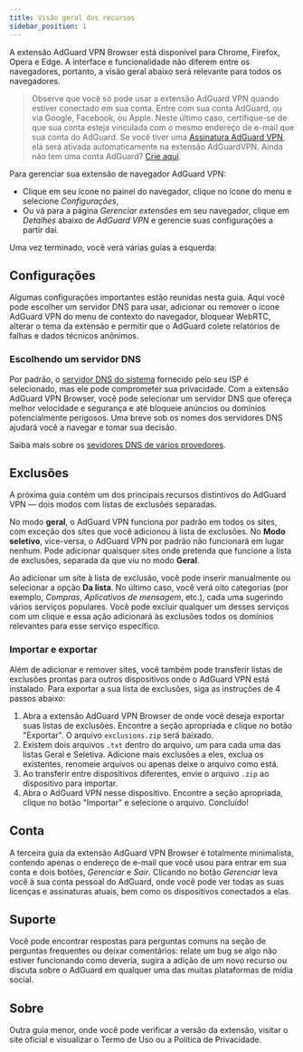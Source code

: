 ```yaml
---
title: Visão geral dos recursos
sidebar_position: 1
---
```


A extensão AdGuard VPN Browser está disponível para Chrome, Firefox, Opera e Edge. A interface e funcionalidade não diferem entre os navegadores, portanto, a visão geral abaixo será relevante para todos os navegadores.

> Observe que você só pode usar a extensão AdGuard VPN quando estiver conectado em sua conta. Entre com sua conta AdGuard, ou via Google, Facebook, ou Apple. Neste último caso, certifique-se de que sua conta esteja vinculada com o mesmo endereço de e-mail que sua conta do AdGuard. Se você tiver uma [Assinatura AdGuard VPN](/general/subscription.md), ela será ativada automaticamente na extensão AdGuardVPN. Ainda não tem uma conta AdGuard? [Crie aqui](https://auth.adguard.com/registration.html).

Para gerenciar sua extensão de navegador AdGuard VPN:

* Clique em seu ícone no painel do navegador, clique no ícone do menu e selecione *Configurações*,
* Ou vá para a página *Gerenciar extensões* em seu navegador, clique em *Detalhes* abaixo de *AdGuard VPN* e gerencie suas configurações a partir daí.

Uma vez terminado, você verá várias guias à esquerda:

## Configurações

Algumas configurações importantes estão reunidas nesta guia. Aqui você pode escolher um servidor DNS para usar, adicionar ou remover o ícone AdGuard VPN do menu de contexto do navegador, bloquear WebRTC, alterar o tema da extensão e permitir que o AdGuard colete relatórios de falhas e dados técnicos anônimos.

### Escolhendo um servidor DNS

Por padrão, o [servidor DNS do sistema](https://adguard-dns.io/kb/general/dns-filtering/#what-is-dns) fornecido pelo seu ISP é selecionado, mas ele pode comprometer sua privacidade. Com a extensão AdGuard VPN Browser, você pode selecionar um servidor DNS que ofereça melhor velocidade e segurança e até bloqueie anúncios ou domínios potencialmente perigosos. Uma breve sob os nomes dos servidores DNS ajudará você a navegar e tomar sua decisão.

Saiba mais sobre os [sevidores DNS de vários provedores](https://adguard-dns.io/kb/general/dns-providers/).

## Exclusões

A próxima guia contém um dos principais recursos distintivos do AdGuard VPN — dois modos com listas de exclusões separadas.

No modo **geral**, o AdGuard VPN funciona por padrão em todos os sites, com exceção dos sites que você adicionou à lista de exclusões. No **Modo seletivo**, vice-versa, o AdGuard VPN por padrão não funcionará em lugar nenhum. Pode adicionar quaisquer sites onde pretenda que funcione a lista de exclusões, separada da que viu no modo **Geral**.

Ao adicionar um site à lista de exclusão, você pode inserir manualmente ou selecionar a opção **Da lista**. No último caso, você verá oito categorias (por exemplo, *Compras*, *Aplicativos de mensagem*, etc.), cada uma sugerindo vários serviços populares. Você pode excluir qualquer um desses serviços com um clique e essa ação adicionará às exclusões todos os domínios relevantes para esse serviço específico.

### Importar e exportar

Além de adicionar e remover sites, você também pode transferir listas de exclusões prontas para outros dispositivos onde o AdGuard VPN está instalado. Para exportar a sua lista de exclusões, siga as instruções de 4 passos abaixo:

1. Abra a extensão AdGuard VPN Browser de onde você deseja exportar suas listas de exclusões. Encontre a seção apropriada e clique no botão "Exportar". O arquivo `exclusions.zip` será baixado.
2. Existem dois arquivos `.txt` dentro do arquivo, um para cada uma das listas Geral e Seletiva. Adicione mais exclusões a eles, exclua os existentes, renomeie arquivos ou apenas deixe o arquivo como está.
3. Ao transferir entre dispositivos diferentes, envie o arquivo `.zip` ao dispositivo para importar.
4. Abra o AdGuard VPN nesse dispositivo. Encontre a seção apropriada, clique no botão "Importar" e selecione o arquivo. Concluído!

## Conta

A terceira guia da extensão AdGuard VPN Browser é totalmente minimalista, contendo apenas o endereço de e-mail que você usou para entrar em sua conta e dois botões, *Gerenciar* e *Sair*. Clicando no botão *Gerenciar* leva você à sua conta pessoal do AdGuard, onde você pode ver todas as suas licenças e assinaturas atuais, bem como os dispositivos conectados a elas.

## Suporte

Você pode encontrar respostas para perguntas comuns na seção de perguntas frequentes ou deixar comentários: relate um bug se algo não estiver funcionando como deveria, sugira a adição de um novo recurso ou discuta sobre o AdGuard em qualquer uma das muitas plataformas de mídia social.

## Sobre

Outra guia menor, onde você pode verificar a versão da extensão, visitar o site oficial e visualizar o Termo de Uso ou a Política de Privacidade.
